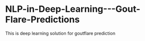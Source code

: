 # NLP-in-Deep-Learning---Gout-Flare-Predictions
This is deep learning solution for goutflare prediction
